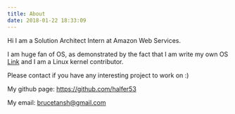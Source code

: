 ```yaml
---
title: About
date: 2018-01-22 18:33:09
---
```


Hi I am a Solution Architect Intern at Amazon Web Services. 

I am huge fan of OS, as demonstrated by the fact that I am write my own OS [Link](https://github.com/halfer53/winix) and I am a Linux kernel contributor.

Please contact if you have any interesting project to work on :)

My github page: <https://github.com/halfer53>

My email: brucetansh@gmail.com
